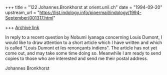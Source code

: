 +++
title = "122 Johannes.Bronkhorst at orient.unil.ch"
date = "1994-09-20"
upstream_url = "https://list.indology.info/pipermail/indology/1994-September/001317.html"

+++
[Archive link](https://list.indology.info/pipermail/indology/1994-September/001317.html)

In reply to a recent question by Nobumi Iyanaga concerning Louis Dumont, I
would like to draw attention to a short article which I have written and
which is called "Louis Dumont et les renonçants indiens". The article has
not yet come out, and may take some time doing so. Meanwhile I am ready to
send copies to those who are interested and send me their postal address.

Johannes Bronkhorst






